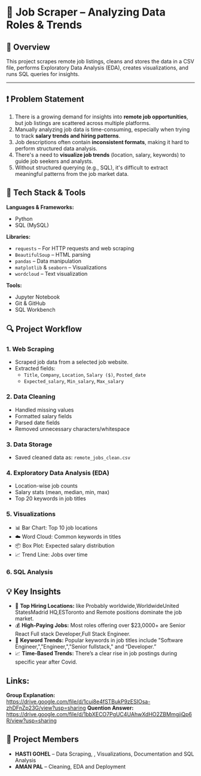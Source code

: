 # 🧠 Job Scraper – Analyzing Data Roles & Trends 

## 📌 Overview
This project scrapes remote job listings, cleans and stores the data in a CSV file, performs Exploratory Data Analysis (EDA), creates visualizations, and runs SQL queries for insights.

---

## ❗ Problem Statement

1. There is a growing demand for insights into **remote job opportunities**, but job listings are scattered across multiple platforms.
2. Manually analyzing job data is time-consuming, especially when trying to track **salary trends and hiring patterns**.
3. Job descriptions often contain **inconsistent formats**, making it hard to perform structured data analysis.
4. There's a need to **visualize job trends** (location, salary, keywords) to guide job seekers and analysts.
5. Without structured querying (e.g., SQL), it's difficult to extract meaningful patterns from the job market data.

## 🧰 Tech Stack & Tools

**Languages & Frameworks:**
- Python
- SQL (MySQL)

**Libraries:**
- `requests` – For HTTP requests and web scraping
- `BeautifulSoup` – HTML parsing
- `pandas` – Data manipulation
- `matplotlib` & `seaborn` – Visualizations
- `wordcloud` – Text visualization

**Tools:**
- Jupyter Notebook 
- Git & GitHub
- SQL Workbench 


## 🔍 Project Workflow

### 1. Web Scraping
- Scraped job data from a selected job website.
- Extracted fields:
  - `Title`, `Company`, `Location`, `Salary ($)`, `Posted_date`
  - `Expected_salary`, `Min_salary`, `Max_salary`

### 2. Data Cleaning
- Handled missing values
- Formatted salary fields
- Parsed date fields
- Removed unnecessary characters/whitespace

### 3. Data Storage
- Saved cleaned data as: `remote_jobs_clean.csv`

### 4. Exploratory Data Analysis (EDA)
- Location-wise job counts
- Salary stats (mean, median, min, max)
- Top 20 keywords in job titles

### 5. Visualizations
- 📊 Bar Chart: Top 10 job locations  
- ☁️ Word Cloud: Common keywords in titles  
- 📦 Box Plot: Expected salary distribution  
- 📈 Trend Line: Jobs over time

### 6. SQL Analysis

## 💡 Key Insights

- 📍 **Top Hiring Locations:** like Probably worldwide,WorldwideUnited StatesMadrid HQ,ESToronto and Remote positions dominate the job market.
- 💰 **High-Paying Jobs:** Most roles offering over $23,0000+ are Senior React Full stack Developer,Full Stack Engineer.
- 🧠 **Keyword Trends:** Popular keywords in job titles include "Software Engineer,","Engineer,","Senior fullstack," and “Developer.”
- 📈 **Time-Based Trends:** There’s a clear rise in job postings during specific year after Covid.

## Links:
  **Group Explanation:** https://drive.google.com/file/d/1cui8e4fSTBukP9zESIOsa-zhDFnZp23G/view?usp=sharing
  **Quention Answer:** https://drive.google.com/file/d/1bbXECO7PgUC4UAhwXdHO2ZBMmgjiQp6R/view?usp=sharing
  
## 👥 Project Members

- **HASTI GOHEL** – Data Scraping, , Visualizations, Documentation and SQL Analysis  
- **AMAN PAL** – Cleaning, EDA and Deployment



